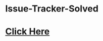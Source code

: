 # Issue-Tracker-Solved
<a href="https://shahriar-kabir.github.io/issue-tracker/"><h1>Click Here</h1></a>

